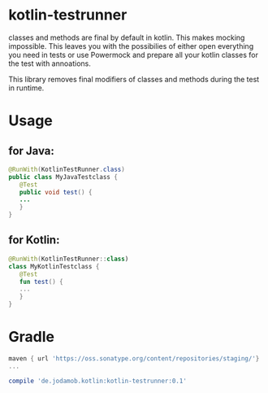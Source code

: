 # kotlin-testrunner

classes and methods are final by default in kotlin.
This makes mocking impossible. This leaves you with the possibilies of either open everything you need in tests or use Powermock and prepare all your kotlin classes for the test with annoations.

This library removes final modifiers of classes and methods during the test in runtime.

Usage
=====
for Java:
--------
```java
@RunWith(KotlinTestRunner.class)
public class MyJavaTestclass {
   @Test 
   public void test() {
   ...
   }
}
```
for Kotlin:
--------
```kotlin
@RunWith(KotlinTestRunner::class)
class MyKotlinTestclass {
   @Test 
   fun test() {
   ...
   }
}
```


Gradle
======

```groovy
maven { url 'https://oss.sonatype.org/content/repositories/staging/'}
...

compile 'de.jodamob.kotlin:kotlin-testrunner:0.1'
 
```
